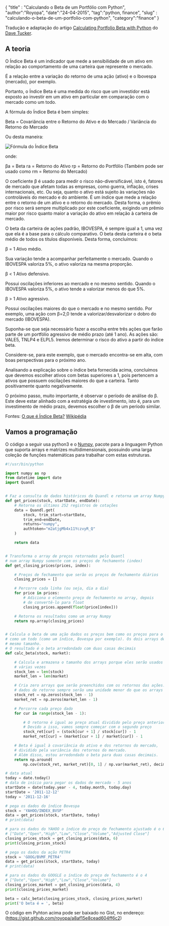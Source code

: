 {
"title" : "Calculando o Beta de um Portfólio com Python",
"author":"Royopa",
"date":"24-04-2015",
"tag":"python, finance",
"slug" : "calculando-o-beta-de-um-portfolio-com-python",
"category":"finance"
}

Tradução e adaptação do artigo [Calculating Portfolio Beta with Python](https://composmachina.com/blog/2013/03/calculating-portfolio-beta-with-python/) do [Dave Tucker](https://composmachina.com/blog/).

A teoria
--------

O Índice Beta é um indicador que mede a sensibilidade de um ativo em relação ao comportamento de uma carteira que represente o mercado.

É a relação entre a variação do retorno de uma ação (ativo) e o Ibovespa (mercado), por exemplo.

Portanto, o Índice Beta é uma medida do risco que um investidor está exposto ao investir em um ativo em particular em comparação com o mercado como um todo.

A fórmula do Índice Beta é bem simples:

Beta = Covariância entre o Retorno do Ativo e do Mercado / Variância do Retorno do Mercado

Ou desta maneira:

![Fórmula do Índice Beta](http://hcinvestimentos.com/wp-content/uploads/2011/12/formula-beta.png "Fórmula do Índice Beta")

onde:

βa = Beta
ra = Retorno do Ativo
rp = Retorno do Portfólio (Também pode ser usado como rm = Retorno do Mercado)

O coeficiente β é usado para medir o risco não-diversificável, isto é, fatores de mercado que afetam todas as empresas, como guerra, inflação, crises internacionais, etc. Ou seja, quanto o ativo está sujeito às variações não controláveis do mercado e do ambiente. É um índice que mede a relação entre o retorno de um ativo e o retorno do mercado. Desta forma, o prêmio por risco será sempre multiplicado por este coeficiente, exigindo um prêmio maior por risco quanto maior a variação do ativo em relação à carteira de mercado.

O beta da carteira de ações padrão, IBOVESPA, é sempre igual a 1, uma vez que ela é a base para o cálculo comparativo. O beta desta carteira é o beta médio de todos os títulos disponíveis. Desta forma, concluímos:

β = 1 Ativo médio.

Sua variação tende a acompanhar perfeitamente o mercado. Quando o IBOVESPA valoriza 5%, o ativo valoriza na mesma proporção.

β < 1 Ativo defensivo.

Possui oscilações inferiores ao mercado e no mesmo sentido. Quando o IBOVESPA valoriza 5%, o ativo tende a valorizar menos do que 5%.

β > 1 Ativo agressivo.

Possui oscilações maiores do que o mercado e no mesmo sentido. Por exemplo, uma ação com β=2,0 tende a valorizar/desvalorizar o dobro do mercado (IBOVESPA).

Suponha-se que seja necessário fazer a escolha entre três ações que farão parte de um portfólio agressivo de médio prazo (até 1 ano). As ações são: VALE5, TNLP4 e ELPL5. Iremos determinar o risco do ativo a partir do índice beta.

Considere-se, para este exemplo, que o mercado encontra-se em alta, com boas perspectivas para o próximo ano.

Analisando a explicação sobre o índice beta fornecida acima, concluímos que devemos escolher ativos com betas superiores a 1, pois pertencem a ativos que possuem oscilações maiores do que a carteira. Tanto positivamente quanto negativamente.

O próximo passo, muito importante, é observar o período de análise do β. Este deve estar alinhado com a estratégia de investimento, isto é, para um investimento de médio prazo, devemos escolher o β de um período similar.

Fontes:
[O que é Índice Beta?](http://hcinvestimentos.com/2011/12/20/indice-beta/)
[Wikipédia](http://pt.wikipedia.org/wiki/%C3%8Dndice_beta)

Vamos a programação
-------------------

O código a seguir usa python3 e o [Numpy](http://numpy.scipy.org/), pacote para a linguagem Python que suporta arrays e matrizes multidimensionais, possuindo uma larga coleção de funções matemáticas para trabalhar com estas estruturas.

```python
#!/usr/bin/python

import numpy as np
from datetime import date
import Quandl


# Faz a consulta de dados históricos do Quandl e retorna um array Numpy
def get_prices(stock, startDate, endDate):
    # Retorna os últimos 252 registros de cotações
    data = Quandl.get(
        stock, trim_start=startDate,
        trim_end=endDate,
        returns="numpy",
        authtoken="m2atjgMb4x11YczvyR_Q"
    )

    return data


# Transforma o array de preços retornados pelo Quantl
# num array Numpy somente com os preços de fechamento (index)
def get_closing_prices(prices, index):

    # Preços de fechamento que serão os preços de fechamento diários
    closing_prices = []

    # Percorre cada linha (ou seja, dia a dia)
    for price in prices:
        # Adiciona o elemento preço de fechamento no array, depois
        # de convertê-lo para float
        closing_prices.append(float(price[index]))

    # Retorna os resultados como um array Numpy
    return np.array(closing_prices)


# Calcula o beta de uma ação dados os preços bem como os preços para o mercado
# como um todo (como um índice, Bovespa por exemplo). Os dois arrays devem ter o
# mesmo tamanho.
# O resultado é o beta arredondado com duas casas decimais
def calc_beta(stock, market):

    # Calcula e armazena o tamanho dos arrays porque eles serão usados
    # várias vezes
    stock_len = len(stock)
    market_len = len(market)

    # Cria zero arrays que serão preenchidos com os retornos das ações. Os
    # dados de retorno sempre serão uma unidade menor do que os arrays originais
    stock_ret = np.zeros(stock_len - 1)
    market_ret = np.zeros(market_len - 1)

    # Percorre cada preço dado
    for cur in range(stock_len - 1):

        # O retorno é igual ao preço atual dividido pelo preço anterior menos 1.
        # Devido a isso, vamos sempre começar com o segundo preço
        stock_ret[cur] = (stock[cur + 1] / stock[cur]) - 1
        market_ret[cur] = (market[cur + 1] / market[cur]) - 1

    # Beta é igual à covariância do ativo e dos retornos do mercado,
    # dividido pela variância dos retornos do mercado.
    # Além disso, estou arredondado o beta para duas casas decimais.
    return np.around(
        np.cov(stock_ret, market_ret)[0, 1] / np.var(market_ret), decimals=2)

# data atual
today = date.today()
# data de início para pegar os dados de mercado - 5 anos
startDate = date(today.year - 4, today.month, today.day)
startDate = '2011-12-12'
today = '2011-12-16'

# pega os dados do índice Bovespa
stock = 'YAHOO/INDEX_BVSP'
data = get_prices(stock, startDate, today)
# print(data)

# para os dados do YAHOO o índice do preço de fechamento ajustado é o 6
# ["Date","Open","High","Low","Close","Volume","Adjusted Close"]
closing_prices_stock = get_closing_prices(data, 6)
print(closing_prices_stock)

# pega os dados da ação PETR4
stock = 'GOOG/BVMF_PETR4'
data = get_prices(stock, startDate, today)
# print(data)

# para os dados do GOOGLE o índice do preço de fechamento é o 4
# ["Date","Open","High","Low","Close","Volume"]
closing_prices_market = get_closing_prices(data, 4)
print(closing_prices_market)

beta = calc_beta(closing_prices_stock, closing_prices_market)
print('O beta é = ', beta)

```

O código em Pyhton acima pode ser baixado no Gist, no endereço: (https://gist.github.com/royopa/a8af15e8cead604ff6c2)